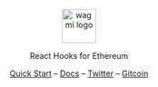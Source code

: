 <p align="center">
  <picture>
    <source media="(prefers-color-scheme: dark)" srcset="https://raw.githubusercontent.com/wagmi-dev/wagmi/main/.github/logo-dark.svg">
    <img alt="wagmi logo" src="https://raw.githubusercontent.com/wagmi-dev/wagmi/main/.github/logo-light.svg" width="auto" height="60">
  </picture>
</p>

<p align="center">
  React Hooks for Ethereum
<p>

<div align="center">
  <a href="https://wagmi.sh/docs/getting-started">Quick Start</a> –
  <a href="https://wagmi.sh">Docs</a> –
  <a href="https://twitter.com/wagmi_sh">Twitter</a> –
  <a href="https://gitcoin.co/grants/4493/wagmi-react-hooks-library-for-ethereum">Gitcoin</a>
</div>
